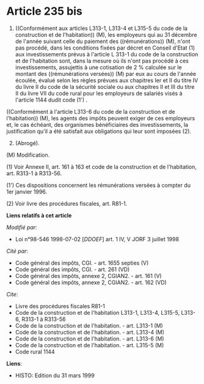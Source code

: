 # Article 235 bis

1. ((Conformément aux articles L313-1, L313-4 et L315-5 du code de la construction et de l'habitation)) (M), les employeurs
qui au 31 décembre de l'année suivant celle du paiement des ((rémunérations)) (M), n'ont pas procédé, dans les conditions
fixées par décret en Conseil d'Etat (1) aux investissements prévus à l'article L 313-1 du code de la construction et de
l'habitation sont, dans la mesure où ils n'ont pas procédé à ces investissements, assujettis à une cotisation de 2 % calculée
sur le montant des ((rémunérations versées)) (M) par eux au cours de l'année écoulée, évalué selon les règles prévues aux
chapitres Ier et II du titre IV du livre II du code de la sécurité sociale ou aux chapitres II et III du titre II du livre
VII du code rural pour les employeurs de salariés visés à l'article 1144 dudit code (1') .

((Conformément à l'article L313-6 du code de la construction et de l'habitation)) (M), les agents des impôts peuvent exiger
de ces employeurs et, le cas échéant, des organismes bénéficiaires des investissements, la justification qu'il a été
satisfait aux obligations qui leur sont imposées (2).

2. (Abrogé).

(M) Modification.

(1) Voir Annexe II, art. 161 à 163 et code de la construction et de l'habitation, art. R313-1 à R313-56.

(1') Ces dispositions concernent les rémunérations versées à compter du 1er janvier 1996.

(2) Voir livre des procédures fiscales, art. R81-1.

**Liens relatifs à cet article**

_Modifié par_:

  - Loi n°98-546 1998-07-02 [*DDOEF*] art. 1 IV, V JORF 3 juillet 1998

_Cité par_:

  - Code général des impôts, CGI. - art. 1655 septies (V)
  - Code général des impôts, CGI. - art. 261 (VD)
  - Code général des impôts, annexe 2, CGIAN2. - art. 161 (V)
  - Code général des impôts, annexe 2, CGIAN2. - art. 162 (VD)

_Cite_:

  - Livre des procédures fiscales R81-1
  - Code de la construction et de l'habitation L313-1, L313-4, L315-5, L313-6, R313-1 à R313-56
  - Code de la construction et de l'habitation. - art. L313-1 (M)
  - Code de la construction et de l'habitation. - art. L313-4 (M)
  - Code de la construction et de l'habitation. - art. L313-6 (M)
  - Code de la construction et de l'habitation. - art. L315-5 (M)
  - Code rural 1144

**Liens**:

  - HISTO: Edition du 31 mars 1999

